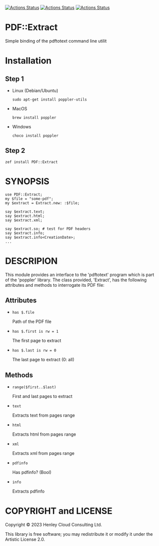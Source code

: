 [![Actions Status](https://github.com/librasteve/raku-PDF-Extract/workflows/linux/badge.svg)](https://github.com/librasteve/raku-PDF-Extract/actions) [![Actions Status](https://github.com/librasteve/raku-PDF-Extract/workflows/macos/badge.svg)](https://github.com/librasteve/raku-PDF-Extract/actions) [![Actions Status](https://github.com/librasteve/raku-PDF-Extract/workflows/windows/badge.svg)](https://github.com/librasteve/raku-PDF-Extract/actions)

PDF::Extract
============

Simple binding of the pdftotext command line utilit

Installation
============

Step 1 
-------

  * Linux (Debian/Ubuntu)

    `sudo apt-get install poppler-utils`

  * MacOS

    `brew install poppler`

  * Windows

    `choco install poppler`

Step 2
------

`zef install PDF::Extract`

SYNOPSIS
========

    use PDF::Extract;
    my $file = "some-pdf";
    my $extract = Extract.new: :$file;

    say $extract.text;
    say $extract.html;
    say $extract.xml;

    say $extract.so; # test for PDF headers
    say $extract.info;
    say $extract.info<CreationDate>;
    ...

DESCRIPION
==========

This module provides an interface to the 'pdftotext' program which is part of the 'poppler' library. The class provided, 'Extract', has the following attributes and methods to interrogate its PDF file:

Attributes
----------

  * `has $.file`

    Path of the PDF file

  * `has $.first is rw = 1`

    The first page to extract

  * `has $.last is rw = 0`

    The last page to extract (0: all)

Methods
-------

  * `range($first..$last)`

    First and last pages to extract

  * `text`

    Extracts text from pages range

  * `html`

    Extracts html from pages range

  * `xml`

    Extracts xml from pages range

  * `pdfinfo`

    Has pdfinfo? (Bool)

  * `info`

    Extracts pdfinfo

COPYRIGHT and LICENSE
=====================

Copyright © 2023 Henley Cloud Consulting Ltd.

This library is free software; you may redistribute it or modify it under the Artistic License 2.0.

